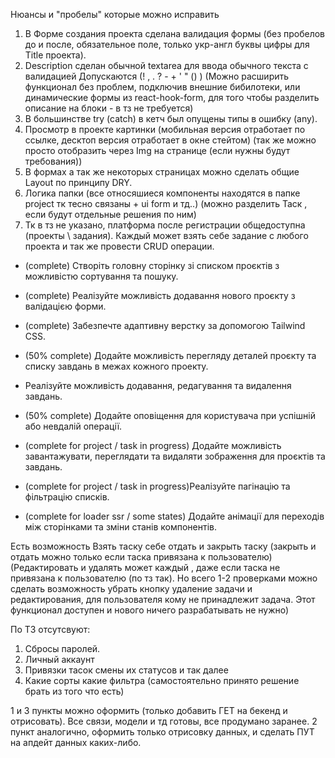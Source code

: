Нюансы и "пробелы" которые можно исправить

1. В Форме создания проекта сделана валидация формы (без пробелов до и после, обязательное поле, только укр-англ буквы цифры для Title проекта).
2. Description сделан обычной textarea для ввода обычного текста с валидацией
   Допускаются (! , . ? - + ' " () ) (Можно расширить функционал без проблем, подключив внешние бибилотеки, или динамические формы из react-hook-form, для того чтобы разделить описание на блоки - в тз не требуется)
3. В большинстве try (catch) в кетч был опущены типы в ошибку (any).
4. Просмотр в проекте картинки (мобильная версия отработает по ссылке, десктоп версия отработает в окне стейтом) (так же можно просто отобразить через Img на странице (если нужны будут требования))
5. В формах а так же некоторых страницах можно сделать общие Layout по принципу DRY.
6. Логика папки (все относяшиеся компоненты находятся в папке project тк тесно связаны + ui form и тд..) (можно разделить Таск , если будут отдельные решения по ним)
7. Тк в тз не указано, платформа после регистрации общедоступна (проекты \ задания). Каждый может взять себе задание с любого проекта и так же провести CRUD операции.

- (complete) Створіть головну сторінку зі списком проєктів з можливістю сортування та пошуку.
- (complete) Реалізуйте можливість додавання нового проєкту з валідацією форми.
- (complete) Забезпечте адаптивну верстку за допомогою Tailwind CSS.
- (50% complete) Додайте можливість перегляду деталей проєкту та списку завдань в межах кожного проекту.
- Реалізуйте можливість додавання, редагування та видалення завдань.
- (50% complete) Додайте оповіщення для користувача при успішній або невдалій операції.

- (complete for project / task in progress) Додайте можливість завантажувати, переглядати та видаляти зображення для проєктів та завдань.
- (complete for project / task in progress)Реалізуйте пагінацію та фільтрацію списків.
- (complete for loader ssr / some states) Додайте анімації для переходів між сторінками та зміни станів компонентів.

Есть возможность Взять таску себе отдать и закрыть таску (закрыть и отдать можно только если таска привязана к пользователю)
(Редактировать и удалять может каждый , даже если таска не привязана к пользователю (по тз так). Но всего 1-2 проверками можно сделать возможность убрать кнопку удаление задачи и редактирования, для пользователя кому не принадлежит задача. Этот функционал доступен и нового ничего разрабатывать не нужно)

По ТЗ отсутсвуют:

1. Сбросы паролей.
2. Личный аккаунт
3. Привязки тасок смены их статусов и так далее
4. Какие сорты какие фильтра (самостоятельно принято решение брать из того что есть)

1 и 3 пункты можно оформить (только добавить ГЕТ на бекенд и отрисовать). Все связи, модели и тд готовы, все продумано заранее.
2 пункт аналогично, оформить только отрисовку данных, и сделать ПУТ на апдейт данных каких-либо.
